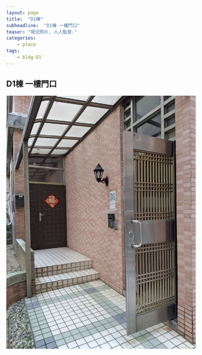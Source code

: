 ```yaml
---
layout: page
title:  "D1棟"
subheadline:  "D1棟 一樓門口"
teaser: "現況照片, 人人監督."
categories:
    - place
tags:
    - bldg-D1
---
```


## D1棟 一樓門口
![](https://github.com/coconutcity30050/community27/blob/gh-pages/assets/place/D1%E6%A3%9F_%E4%B8%80%E6%A8%93%E5%85%A5%E5%8F%A3_20241018.jpg?raw=true)

